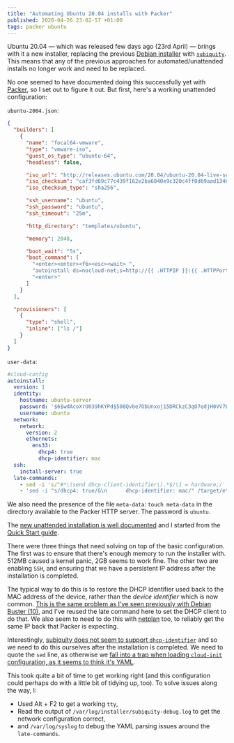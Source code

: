 ```yaml
---
title: "Automating Ubuntu 20.04 installs with Packer"
published: 2020-04-26 23-02-57 +01:00
tags: packer ubuntu
---
```


Ubuntu 20.04 — which was released few days ago (23rd April) — brings with it a
new installer, replacing the previous [Debian installer][1] with
[`subiquity`][2]. This means that any of the previous approaches for
automated/unattended installs no longer work and need to be replaced.

No one seemed to have documented doing this successfully yet with [Packer][3],
so I set out to figure it out. But first, here's a working unattended
configuration:

`ubuntu-2004.json`:

```json
{
  "builders": [
    {
      "name": "focal64-vmware",
      "type": "vmware-iso",
      "guest_os_type": "ubuntu-64",
      "headless": false,

      "iso_url": "http://releases.ubuntu.com/20.04/ubuntu-20.04-live-server-amd64.iso",
      "iso_checksum": "caf3fd69c77c439f162e2ba6040e9c320c4ff0d69aad1340a514319a9264df9f",
      "iso_checksum_type": "sha256",

      "ssh_username": "ubuntu",
      "ssh_password": "ubuntu",
      "ssh_timeout": "25m",

      "http_directory": "templates/ubuntu",

      "memory": 2048,

      "boot_wait": "5s",
      "boot_command": [
        "<enter><enter><f6><esc><wait> ",
        "autoinstall ds=nocloud-net;s=http://{{ .HTTPIP }}:{{ .HTTPPort }}/",
        "<enter>"
      ]
    }
  ],

  "provisioners": [
    {
      "type": "shell",
      "inline": ["ls /"]
    }
  ]
}
```

`user-data`:

```yaml
#cloud-config
autoinstall:
  version: 1
  identity:
    hostname: ubuntu-server
    password: '$6$wdAcoXrU039hKYPd$508Qvbe7ObUnxoj15DRCkzC3qO7edjH0VV7BPNRDYK4QR8ofJaEEF2heacn0QgD.f8pO8SNp83XNdWG6tocBM1'
    username: ubuntu
  network:
    network:
      version: 2
      ethernets:
        ens33:
          dhcp4: true
          dhcp-identifier: mac
  ssh:
    install-server: true
  late-commands:
    - sed -i 's/^#*\(send dhcp-client-identifier\).*$/\1 = hardware;/' /target/etc/dhcp/dhclient.conf
    - 'sed -i "s/dhcp4: true/&\n      dhcp-identifier: mac/" /target/etc/netplan/00-installer-config.yaml'
```

We also need the presence of the file `meta-data`: `touch meta-data` in the
directory available to the Packer HTTP server. The password is `ubuntu`.

The [new unattended installation is well documented][4] and I started from the
[Quick Start guide][5].

There were three things that need solving on top of the basic configuration.
The first was to ensure that there's enough memory to run the installer with.
512MB caused a kernel panic, 2GB seems to work fine. The other two are
enabling `SSH`, and ensuring that we have a persistent IP address after the
installation is completed.

The typical way to do this is to restore the DHCP identifier used back to the
MAC address of the device, rather than the _device identifier_ which is now
common. [This is the same problem as I've seen previously with Debian Buster
(10)][6], and I've reused the late command here to set the DHCP client to do
that. We also seem to need to do this with [netplan][7] too, to reliably get
the same IP back that Packer is expecting.

Interestingly, [subiquity does not seem to support `dhcp-identifier`][8] and
so we need to do this ourselves after the installation is completed. We need to
quote the `sed` line, as otherwise we [fall into a trap when loading
`cloud-init` configuration, as it seems to think it's YAML][9].

This took quite a bit of time to get working right (and this configuration
could perhaps do with a little bit of tidying up, too). To solve issues along
the way, I:

* Used Alt + F2 to get a working `tty`,
* Read the output of `/var/log/installer/subiquity-debug.log` to get the
  network configuration correct,
* and `/var/log/syslog` to debug the YAML parsing issues around the
  `late-commands`.

[1]: https://www.debian.org/devel/debian-installer/
[2]: https://github.com/CanonicalLtd/subiquity
[3]: https://www.packer.io
[4]: https://wiki.ubuntu.com/FoundationsTeam/AutomatedServerInstalls
[5]: https://wiki.ubuntu.com/FoundationsTeam/AutomatedServerInstalls/QuickStart
[6]: https://github.com/nickcharlton/boxes/commit/5b5d18ba146d081fe4eb4657b246aa6dd544455b
[7]: https://netplan.io/
[8]: https://github.com/CanonicalLtd/subiquity/blob/95c20226fdb74eef6cd780981299a5bbbaa426d2/subiquitycore/controllers/network.py
[9]: https://git.launchpad.net/cloud-init/tree/cloudinit/util.py#n954
